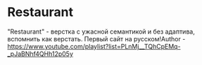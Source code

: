 # Restaurant
"Restaurant" - верстка с ужасной семантикой и без адаптива, вспомнить как верстать. Первый сайт на русском!Author - https://www.youtube.com/playlist?list=PLnMj__TQhCpEMq-_pJaBNhf4QHh12p05y
